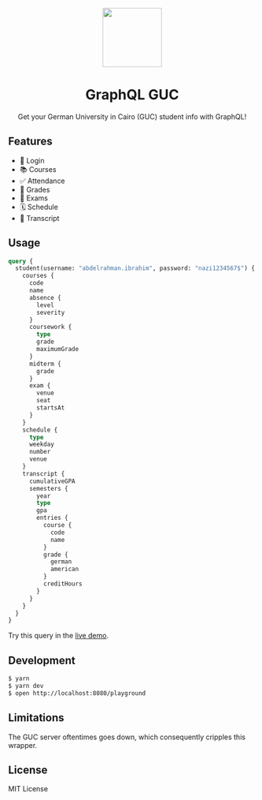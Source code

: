 <p align="center">
  <img src="https://lh6.ggpht.com/gNy40q6S_519oQZ_AE9sGypZ-Z94zDy2Xpm5Tg5mYf8yVOSLAxAhEatKLn0vJDyFErE=w300" width="120"/>
</p>

<h1 align="center">GraphQL GUC</h1>

<p align="center">Get your German University in Cairo (GUC) student info with GraphQL!</p>

## Features

*  🔑  Login
*  📚  Courses
*  ✅  Attendance
*  💯  Grades
*  📝  Exams
*  🗓️  Schedule
*  📜  Transcript

## Usage

```graphql
query {
  student(username: "abdelrahman.ibrahim", password: "nazi1234567$") {
    courses {
      code
      name
      absence {
        level
        severity
      }
      coursework {
        type
        grade
        maximumGrade
      }
      midterm {
        grade
      }
      exam {
        venue
        seat
        startsAt
      }
    }
    schedule {
      type
      weekday
      number
      venue
    }
    transcript {
      cumulativeGPA
      semesters {
        year
        type
        gpa
        entries {
          course {
            code
            name
          }
          grade {
            german
            american
          }
          creditHours
        }
      }
    }
  }
}
```

Try this query in the [live demo](https://graphql-guc.now.sh/playground).

## Development

```bash
$ yarn
$ yarn dev
$ open http://localhost:8080/playground
```

## Limitations

The GUC server oftentimes goes down, which consequently cripples this wrapper.

## License

MIT License
